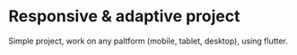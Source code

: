 # Responsive & adaptive project

Simple project, work on any paltform (mobile, tablet, desktop), using flutter. 



